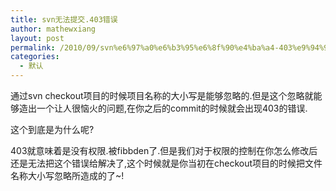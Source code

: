 ```yaml
---
title: svn无法提交.403错误
author: mathewxiang
layout: post
permalink: /2010/09/svn%e6%97%a0%e6%b3%95%e6%8f%90%e4%ba%a4-403%e9%94%99%e8%af%af/
categories:
  - 默认
---
```

通过svn checkout项目的时候项目名称的大小写是能够忽略的.但是这个忽略就能够造出一个让人很恼火的问题,在你之后的commit的时候就会出现403的错误.

这个到底是为什么呢?

403就意味着是没有权限.被fibbden了.但是我们对于权限的控制在你怎么修改后还是无法把这个错误给解决了,这个时候就是你当初在checkout项目的时候把文件名称大小写忽略所造成的了~!